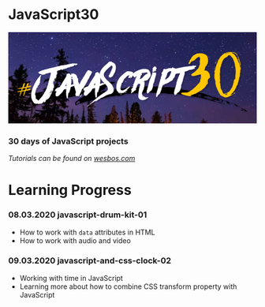 # JavaScript30

![JavaScript30 header image](https://github.com/kreso66maric/JavaScript30/blob/master/js30.png)

### 30 days of JavaScript projects
*Tutorials can be found on [wesbos.com](https://wesbos.com/)*

# Learning Progress

### 08.03.2020 **javascript-drum-kit-01**
* How to work with `data` attributes in HTML
* How to work with audio and video

### 09.03.2020 **javascript-and-css-clock-02**
* Working with time in JavaScript
* Learning more about how to combine CSS transform property with JavaScript

